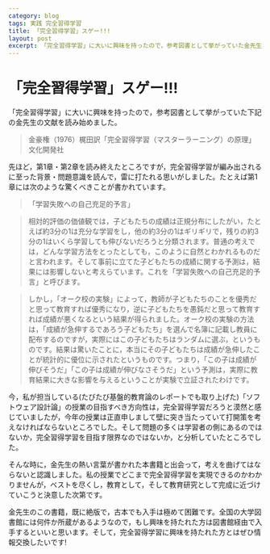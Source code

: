```yaml
---
category: blog
tags: 実践 完全習得学習
title: 「完全習得学習」スゲー!!!
layout: post
excerpt: 「完全習得学習」に大いに興味を持ったので，参考図書として挙がっていた金先生の文献を読み始めました。
---
```

# 「完全習得学習」スゲー!!!

「完全習得学習」に大いに興味を持ったので，参考図書として挙がっていた下記の金先生の文献を読み始めました。
 
> 金豪権（1976）梶田訳「完全習得学習（マスターラーニング）の原理」文化開発社


先ほど，第1章・第2章を読み終えたところですが，完全習得学習が編み出されるに至った背景・問題意識を読んで，雷に打たれる思いがしました。たとえば第1章には次のような驚くべきことが書かれています。
 
> 「学習失敗への自己充足的予言」

> 相対的評価の価値観では，子どもたちの成績は正規分布にしたがい，たとえば約3分の1は充分な学習をし，他の約3分の1はギリギリで，残りの約3分の1はいくら学習しても伸びないだろうと分類されます。普通の考えでは，どんな学習方法をとったとしても，このように自然とわかれるものだと言われます。そして事前に立てた子どもたちの成績に関する予測は，結果には影響しないと考えらています。これを「学習失敗への自己充足的予言」と呼びます。
 
> しかし，「オーク校の実験」によって，教師が子どもたちのことを優秀だと思って教育すれば優秀になり，逆に子どもたちを愚鈍だと思って教育すれば成績が悪くなるという結果が得られました。オーク校の実験の方法は，「成績が急伸するであろう子どもたち」を選んで名簿に記載し教員に配布するのですが，実際にはこの子どもたちはランダムに選ぶ，というものです。結果は驚いたことに，本当にその子どもたちは成績が急伸したことが統計的に優位に示されたというものです。つまり，「この子は成績が伸びそうだ」「この子は成績が伸びなさそうだ」という予測は，実際に教育結果に大きな影響を与えるということが実験で立証されたわけです。
 
今，私が担当している(たびたび基盤的教育論のレポートでも取り上げた)「ソフトウェア設計論」の授業の目指すべき方向性は，完全習得学習だろうと漠然と感じていましたが，今年の授業は正直申しまして壁に突き当たっていて打開策を考えなければならないところでした。そして問題の多くは学習者の側にあるのではないか，完全習得学習を目指す限界なのではないか，と分析していたところでした。
 
そんな時に，金先生の熱い言葉が書かれた本書籍と出会って，考えを曲げてはならないと認識しました。私の授業でどこまで完全習得学習を実現できるのかわかりませんが，ベストを尽くし，教育として，そして教育研究として完成に近づけていこうと決意した次第です。
 
金先生のこの書籍，既に絶版で，古本でも入手は極めて困難です。全国の大学図書館には何件か所蔵があるようなので，もし興味を持たれた方は図書館経由で入手するといいと思います。そして，完全習得学習に興味を持たれた方とはぜひ情報交換したいです!
